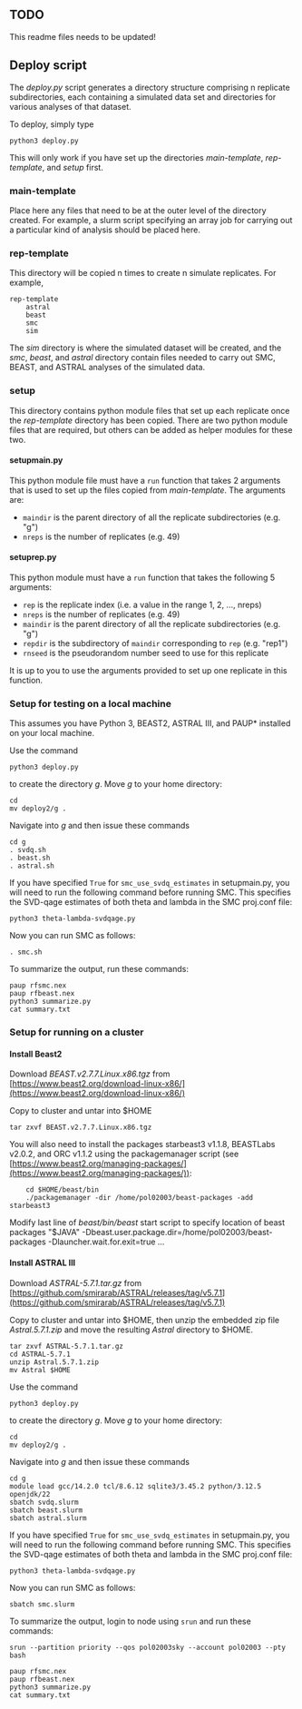 ## TODO

This readme files needs to be updated!

## Deploy script

The _deploy.py_ script generates a directory structure comprising n replicate subdirectories, each containing a simulated data set and directories for various analyses of that dataset.

To deploy, simply type

    python3 deploy.py

This will only work if you have set up the directories _main-template_, _rep-template_, and _setup_ first.

### main-template

Place here any files that need to be at the outer level of the directory created. For example, a slurm script specifying an array job for carrying out a particular kind of analysis should be placed here.

### rep-template

This directory will be copied n times to create n simulate replicates. For example,

    rep-template
        astral
        beast
        smc
        sim
        
The _sim_ directory is where the simulated dataset will be created, and the _smc_, _beast_, and _astral_ directory contain files needed to carry out SMC, BEAST, and ASTRAL analyses of the simulated data.

### setup

This directory contains python module files that set up each replicate once the _rep-template_ directory has been copied. There are two python module files that are
required, but others can be added as helper modules for these two.

#### setupmain.py

This python module file must have a `run` function that takes 2 arguments that is used to set up
the files copied from _main-template_. The arguments are:

* `maindir` is the parent directory of all the replicate subdirectories (e.g. "g")
* `nreps` is the number of replicates (e.g. 49)

#### setuprep.py

This python module must have a `run` function that takes the following 5 arguments:

* `rep` is the replicate index (i.e. a value in the range 1, 2, ..., nreps)
* `nreps` is the number of replicates (e.g. 49)
* `maindir` is the parent directory of all the replicate subdirectories (e.g. "g")
* `repdir` is the subdirectory of `maindir` corresponding to `rep` (e.g. "rep1")
* `rnseed` is the pseudorandom number seed to use for this replicate

It is up to you to use the arguments provided to set up one replicate in this function.

### Setup for testing on a local machine

This assumes you have Python 3, BEAST2, ASTRAL III, and PAUP* installed on your local machine.

Use the command 

    python3 deploy.py
    
to create the directory _g_. Move _g_ to your home directory:

    cd
    mv deploy2/g .

Navigate into _g_ and then issue these commands

    cd g
    . svdq.sh
    . beast.sh
    . astral.sh
    
If you have specified `True` for `smc_use_svdq_estimates` in setupmain.py, you will need to run the following command before running SMC. This specifies the SVD-qage estimates of both theta and lambda in the SMC proj.conf file:

    python3 theta-lambda-svdqage.py
    
Now you can run SMC as follows:

    . smc.sh
    
To summarize the output, run these commands:

    paup rfsmc.nex
    paup rfbeast.nex
    python3 summarize.py
    cat summary.txt
    
### Setup for running on a cluster

#### Install Beast2

Download _BEAST.v2.7.7.Linux.x86.tgz_ from [https://www.beast2.org/download-linux-x86/](https://www.beast2.org/download-linux-x86/)

Copy to cluster and untar into $HOME

    tar zxvf BEAST.v2.7.7.Linux.x86.tgz
    
You will also need to install the packages starbeast3 v1.1.8, BEASTLabs v2.0.2, and ORC v1.1.2 using the packagemanager script (see [https://www.beast2.org/managing-packages/](https://www.beast2.org/managing-packages/)):

		cd $HOME/beast/bin
		./packagemanager -dir /home/pol02003/beast-packages -add starbeast3

Modify last line of _beast/bin/beast_ start script to specify location of beast packages
		"$JAVA" -Dbeast.user.package.dir=/home/pol02003/beast-packages -Dlauncher.wait.for.exit=true ...

#### Install ASTRAL III

Download _ASTRAL-5.7.1.tar.gz_ from [https://github.com/smirarab/ASTRAL/releases/tag/v5.7.1](https://github.com/smirarab/ASTRAL/releases/tag/v5.7.1)

Copy to cluster and untar into $HOME, then unzip the embedded zip file _Astral.5.7.1.zip_ and move the resulting _Astral_ directory to $HOME.

    tar zxvf ASTRAL-5.7.1.tar.gz
    cd ASTRAL-5.7.1
    unzip Astral.5.7.1.zip
    mv Astral $HOME

Use the command 

    python3 deploy.py
    
to create the directory _g_. Move _g_ to your home directory:

    cd
    mv deploy2/g .

Navigate into _g_ and then issue these commands

    cd g
    module load gcc/14.2.0 tcl/8.6.12 sqlite3/3.45.2 python/3.12.5  openjdk/22
    sbatch svdq.slurm
    sbatch beast.slurm
    sbatch astral.slurm
    
If you have specified `True` for `smc_use_svdq_estimates` in setupmain.py, you will need to run the following command before running SMC. This specifies the SVD-qage estimates of both theta and lambda in the SMC proj.conf file:

    python3 theta-lambda-svdqage.py
    
Now you can run SMC as follows:

    sbatch smc.slurm
    
To summarize the output, login to node using `srun` and run these commands:

    srun --partition priority --qos pol02003sky --account pol02003 --pty bash 

    paup rfsmc.nex
    paup rfbeast.nex
    python3 summarize.py
    cat summary.txt



